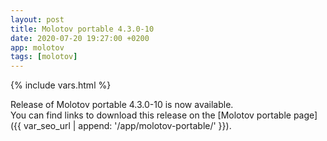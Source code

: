 ```yaml
---
layout: post
title: Molotov portable 4.3.0-10
date: 2020-07-20 19:27:00 +0200
app: molotov
tags: [molotov]
---
```

{% include vars.html %}

Release of Molotov portable 4.3.0-10 is now available.<br />
You can find links to download this release on the [Molotov portable page]({{ var_seo_url | append: '/app/molotov-portable/' }}).
